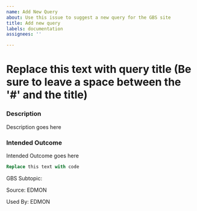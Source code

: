 ```yaml
---
name: Add New Query
about: Use this issue to suggest a new query for the GBS site
title: Add new query
labels: documentation
assignees: ''

---
```


# Replace this text with query title (Be sure to leave a space between the '#' and the title)

### Description

Description goes here

### Intended Outcome

Intended Outcome goes here

```sql
Replace this text with code
```

GBS Subtopic: 

Source: EDMON

Used By: EDMON

